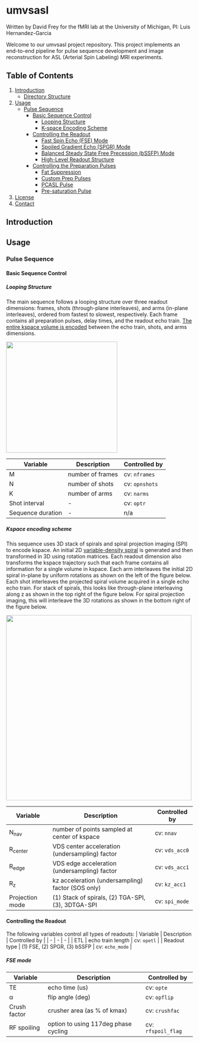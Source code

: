 # umvsasl
Written by David Frey for the fMRI lab at the University of Michigan, PI: Luis Hernandez-Garcia

Welcome to our umvsasl project repository. This project implements an end-to-end pipeline for pulse sequence development and image reconstruction for ASL (Arterial Spin Labeling) MRI experiments.

## Table of Contents
1. [Introduction](#introduction)
    - [Directory Structure](#directory-structure)
2. [Usage](#usage)
    - [Pulse Sequence](#pulse-sequence)
        - [Basic Sequence Control](#basic-sequence-control)
            - [Looping Structure](#looping-structure)
            - [K-space Encoding Scheme](#kspace-encoding-scheme)
        - [Controlling the Readout](#controlling-the-readout)
            - [Fast Spin Echo (FSE) Mode](#fse-mode)
            - [Spoiled Gradient Echo (SPGR) Mode](#spgr-mode)
            - [Balanced Steady State Free Precession (bSSFP) Mode](#bssfp-mode)
            - [High-Level Readout Structure](#high-level-readout-structure)
        - [Controlling the Preparation Pulses](#prep-pulses)
            - [Fat Suppression](#fat-suppression)
            - [Custom Prep Pulses](#custom-prep-pulses)
            - [PCASL Pulse](#pcasl-pulse)
            - [Pre-saturation Pulse](#pre-saturation-pulse)
3. [License](#license)
4. [Contact](#contact)

## Introduction

## Usage

### Pulse Sequence

#### Basic Sequence Control

##### Looping Structure
The main sequence follows a looping structure over three readout dimensions: frames, shots (through-plane interleaves), and arms (in-plane interleaves), ordered from fastest to slowest, respectively. Each frame contains all preparation pulses, delay times, and the readout echo train. [The entire kspace volume is encoded](#kspace-encoding-scheme) between the echo train, shots, and arms dimensions.

<img width="300" src="https://github.com/user-attachments/assets/3e301dd8-2dc4-4241-bfb1-1efa7e5062d6">

| Variable | Description | Controlled by |
| - | - | - |
| M | number of frames | cv: `nframes` |
| N | number of shots | cv: `opnshots` |
| K | number of arms | cv: `narms` |
| Shot interval | - | cv: `optr` |
| Sequence duration | - | n/a |

##### Kspace encoding scheme
This sequence uses 3D stack of spirals and spiral projection imaging (SPI) to encode kspace.
An initial 2D [variable-density spiral](https://www.researchgate.net/publication/5925197_Fast_3D_imaging_using_variable-density_spiral_trajectories_with_applications_to_limb_perfusion) is generated and then transformed in 3D using rotation matrices.
Each readout dimension also transforms the kspace trajectory such that each frame contains all information for a single volume in kspace.
Each arm interleaves the initial 2D spiral in-plane by uniform rotations as shown on the left of the figure below.
Each shot interleaves the projected spiral volume acquired in a single echo echo train. For stack of spirals, this looks like through-plane interleaving along z as shown in the top right of the figure below. For spiral projection imaging, this will interleave the 3D rotations as shown in the bottom right of the figure below.

<img width="500" src="https://github.com/user-attachments/assets/7e6ae57e-08ae-4ccd-9616-3332802ce290">

| Variable | Description | Controlled by |
| - | - | - |
| N<sub>nav</sub> | number of points sampled at center of kspace | cv: `nnav` |
| R<sub>center</sub> | VDS center acceleration (undersampling) factor | cv: `vds_acc0` |
| R<sub>edge</sub> | VDS edge acceleration (undersampling) factor | cv: `vds_acc1` |
| R<sub>z</sub> | kz acceleration (undersampling) factor (SOS only) | cv: `kz_acc1` |
| Projection mode | (1) Stack of spirals, (2) TGA-SPI, (3), 3DTGA-SPI | cv: `spi_mode` |

#### Controlling the Readout
The following variables control all types of readouts:
| Variable | Description | Controlled by |
| - | - | - |
| ETL | echo train length | cv: `opetl` |
| Readout type | (1) FSE, (2) SPGR, (3) bSSFP | cv: `echo_mode` |

##### FSE mode
| Variable | Description | Controlled by |
| - | - | - |
| TE | echo time (us) | cv: `opte` |
| α | flip angle (deg) | cv: `opflip` |
| Crush factor | crusher area (as % of kmax) | cv: `crushfac` |
| RF spoiling | option to using 117deg phase cycling | cv: `rfspoil_flag` |
